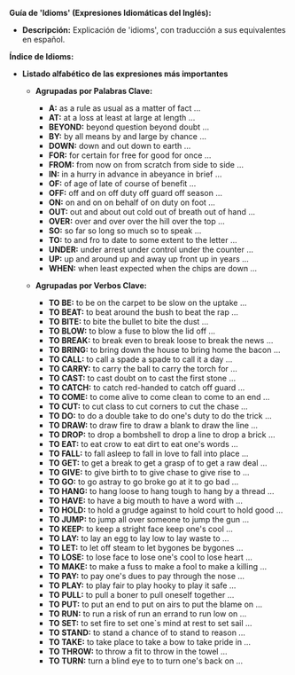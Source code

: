 

**Guía de 'Idioms' (Expresiones Idiomáticas del Inglés):**

*   **Descripción:** Explicación de 'idioms', con traducción a sus equivalentes en español.

**Índice de Idioms:**

*   **Listado alfabético de las expresiones más importantes**

    *   **Agrupadas por Palabras Clave:**
        *   **A:** as a rule   as usual   as a matter of fact   …
        *   **AT:** at a loss   at least   at large   at length   …
        *   **BEYOND:** beyond question   beyond doubt   …
        *   **BY:** by all means   by and large   by chance   …
        *   **DOWN:** down and out   down to earth   …
        *   **FOR:** for certain   for free   for good   for once   …
        *   **FROM:** from now on   from scratch   from side to side   …
        *   **IN:** in a hurry   in advance   in abeyance   in brief   …
        *   **OF:** of age   of late   of course   of benefit   …
        *   **OFF:** off and on   off duty   off guard   off season   …
        *   **ON:** on and on   on behalf of   on duty   on foot   …
        *   **OUT:** out and about   out cold   out of breath   out of hand   …
        *   **OVER:** over and over   over the hill   over the top   …
        *   **SO:** so far   so long   so much   so to speak   …
        *   **TO:** to and fro   to date   to some extent   to the letter   …
        *   **UNDER:** under arrest   under control   under the counter   …
        *   **UP:** up and around   up and away   up front   up in years   …
        *   **WHEN:** when least expected   when the chips are down   …

    *   **Agrupadas por Verbos Clave:**
        *   **TO BE:** to be on the carpet   to be slow on the uptake   …
        *   **TO BEAT:** to beat around the bush   to beat the rap   …
        *   **TO BITE:** to bite the bullet   to bite the dust   …
        *   **TO BLOW:** to blow a fuse   to blow the lid off   …
        *   **TO BREAK:** to break even   to break loose   to break the news   …
        *   **TO BRING:** to bring down the house   to bring home the bacon   …
        *   **TO CALL:** to call a spade a spade   to call it a day   …
        *   **TO CARRY:** to carry the ball   to carry the torch for   …
        *   **TO CAST:** to cast doubt on   to cast the first stone   …
        *   **TO CATCH:** to catch red-handed   to catch off guard   …
        *   **TO COME:** to come alive   to come clean   to come to an end   …
        *   **TO CUT:** to cut class   to cut corners   to cut the chase   …
        *   **TO DO:** to do a double take   to do one's duty   to do the trick   …
        *   **TO DRAW:** to draw fire   to draw a blank   to draw the line   …
        *   **TO DROP:** to drop a bombshell   to drop a line   to drop a brick   …
        *   **TO EAT:** to eat crow   to eat dirt   to eat one's words   …
        *   **TO FALL:** to fall asleep   to fall in love   to fall into place   …
        *   **TO GET:** to get a break   to get a grasp of   to get a raw deal   …
        *   **TO GIVE:** to give birth to   to give chase   to give rise to   …
        *   **TO GO:** to go astray   to go broke   go at it   to go bad   …
        *   **TO HANG:** to hang loose   to hang tough   to hang by a thread   …
        *   **TO HAVE:** to have a big mouth   to have a word with   …
        *   **TO HOLD:** to hold a grudge against   to hold court   to hold good   …
        *   **TO JUMP:** to jump all over someone   to jump the gun   …
        *   **TO KEEP:** to keep a stright face   keep one's cool   …
        *   **TO LAY:** to lay an egg   to lay low   to lay waste to   …
        *   **TO LET:** to let off steam   to let bygones be bygones   …
        *   **TO LOSE:** to lose face   to lose one's cool   to lose heart   …
        *   **TO MAKE:** to make a fuss   to make a fool   to make a killing   …
        *   **TO PAY:** to pay one's dues   to pay through the nose   …
        *   **TO PLAY:** to play fair   to play hooky   to play it safe   …
        *   **TO PULL:** to pull a boner   to pull oneself together   …
        *   **TO PUT:** to put an end to   put on airs   to put the blame on   …
        *   **TO RUN:** to run a risk of   run an errand   to run low on   …
        *   **TO SET:** to set fire to   set one`s mind at rest   to set sail   …
        *   **TO STAND:** to stand a chance of   to stand to reason   …
        *   **TO TAKE:** to take place   to take a bow   to take pride in   …
        *   **TO THROW:** to throw a fit   to throw in the towel   …
        *   **TO TURN:** turn a blind eye to   to turn one's back on   …

